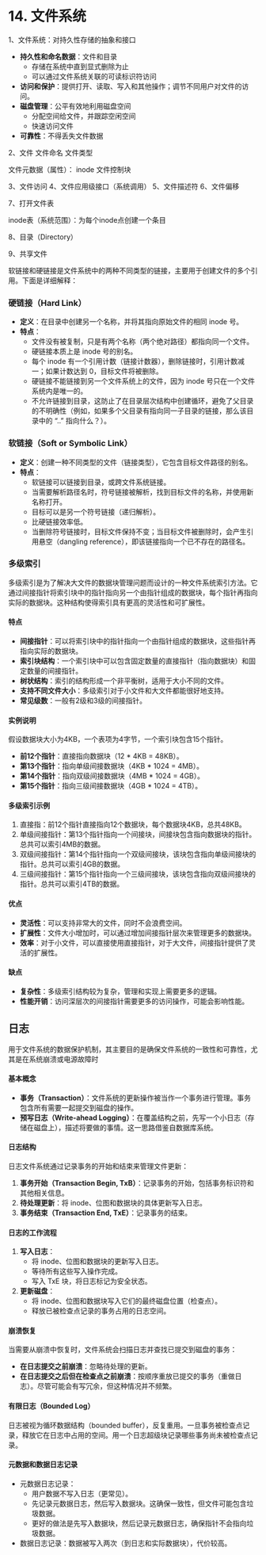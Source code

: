 # 14. 文件系统

1、文件系统：对持久性存储的抽象和接口

- **持久性和命名数据**：文件和目录
  - 存储在系统中直到显式删除为止
  - 可以通过文件系统关联的可读标识符访问
- **访问和保护**：提供打开、读取、写入和其他操作；调节不同用户对文件的访问。
- **磁盘管理**：公平有效地利用磁盘空间
  - 分配空间给文件，并跟踪空闲空间
  - 快速访问文件
- **可靠性**：不得丢失文件数据

2、文件
文件命名
文件类型

文件元数据（属性）： inode 文件控制块

3、文件访问
4、文件应用级接口（系统调用）
5、文件描述符
6、文件偏移

7、打开文件表

inode表（系统范围）：为每个inode点创建一个条目

8、目录（Directory）

9、共享文件

软链接和硬链接是文件系统中的两种不同类型的链接，主要用于创建文件的多个引用。下面是详细解释：

### 硬链接（Hard Link）

- **定义**：在目录中创建另一个名称，并将其指向原始文件的相同 inode 号。
- **特点**：
  - 文件没有被复制，只是有两个名称（两个绝对路径）都指向同一个文件。
  - 硬链接本质上是 inode 号的别名。
  - 每个 inode 有一个引用计数（链接计数器），删除链接时，引用计数减一；如果计数达到 0，目标文件将被删除。
  - 硬链接不能链接到另一个文件系统上的文件，因为 inode 号只在一个文件系统内是唯一的。
  - 不允许链接到目录，这防止了在目录层次结构中创建循环，避免了父目录的不明确性（例如，如果多个父目录有指向同一子目录的链接，那么该目录中的 “..” 指向什么？）。

### 软链接（Soft or Symbolic Link）

- **定义**：创建一种不同类型的文件（链接类型），它包含目标文件路径的别名。
- **特点**：
  - 软链接可以链接到目录，或跨文件系统链接。
  - 当需要解析路径名时，符号链接被解析，找到目标文件的名称，并使用新名称打开。
  - 目标可以是另一个符号链接（递归解析）。
  - 比硬链接效率低。
  - 当删除符号链接时，目标文件保持不变；当目标文件被删除时，会产生引用悬空（dangling reference），即该链接指向一个已不存在的路径名。

### 多级索引

多级索引是为了解决大文件的数据块管理问题而设计的一种文件系统索引方法。它通过间接指针将索引块中的指针指向另一个由指针组成的数据块，每个指针再指向实际的数据块。这种结构使得索引具有更高的灵活性和可扩展性。

#### 特点

- **间接指针**：可以将索引块中的指针指向一个由指针组成的数据块，这些指针再指向实际的数据块。
- **索引块结构**：一个索引块中可以包含固定数量的直接指针（指向数据块）和固定数量的间接指针。
- **树状结构**：索引的结构形成一个非平衡树，适用于大小不同的文件。
- **支持不同文件大小**：多级索引对于小文件和大文件都能很好地支持。
- **常见级数**：一般有2级和3级的间接指针。

#### 实例说明

假设数据块大小为4KB，一个表项为4字节，一个索引块包含15个指针。

- **前12个指针**：直接指向数据块（12 * 4KB = 48KB）。
- **第13个指针**：指向单级间接数据块（4KB * 1024 = 4MB）。
- **第14个指针**：指向双级间接数据块（4MB * 1024 = 4GB）。
- **第15个指针**：指向三级间接数据块（4GB * 1024 = 4TB）。

#### 多级索引示例

1. 直接指：前12个指针直接指向12个数据块，每个数据块4KB，总共48KB。
2. 单级间接指针：第13个指针指向一个间接块，间接块包含指向数据块的指针。总共可以索引4MB的数据。
3. 双级间接指针：第14个指针指向一个双级间接块，该块包含指向单级间接块的指针。总共可以索引4GB的数据。
4. 三级间接指针：第15个指针指向一个三级间接块，该块包含指向双级间接块的指针。总共可以索引4TB的数据。

#### 优点

- **灵活性**：可以支持非常大的文件，同时不会浪费空间。
- **扩展性**：文件大小增加时，可以通过增加间接指针层次来管理更多的数据块。
- **效率**：对于小文件，可以直接使用直接指针，对于大文件，间接指针提供了灵活的扩展性。

#### 缺点

- **复杂性**：多级索引结构较为复杂，管理和实现上需要更多的逻辑。
- **性能开销**：访问深层次的间接指针需要更多的访问操作，可能会影响性能。

## 日志

用于文件系统的数据保护机制，其主要目的是确保文件系统的一致性和可靠性，尤其是在系统崩溃或电源故障时

#### 基本概念

- **事务（Transaction）**：文件系统的更新操作被当作一个事务进行管理。事务包含所有需要一起提交到磁盘的操作。
- **预写日志（Write-ahead Logging）**：在覆盖结构之前，先写一个小日志（存储在磁盘上），描述将要做的事情。这一思路借鉴自数据库系统。

#### 日志结构

日志文件系统通过记录事务的开始和结束来管理文件更新：

1. **事务开始（Transaction Begin, TxB）**：记录事务的开始，包括事务标识符和其他相关信息。
2. **待处理更新**：将 inode、位图和数据块的具体更新写入日志。
3. **事务结束（Transaction End, TxE）**：记录事务的结束。

#### 日志的工作流程

1. **写入日志**：
   - 将 inode、位图和数据块的更新写入日志。
   - 等待所有这些写入操作完成。
   - 写入 TxE 块，将日志标记为安全状态。
2. **更新磁盘**：
   - 将 inode、位图和数据块写入它们的最终磁盘位置（检查点）。
   - 释放已被检查点记录的事务占用的日志空间。

#### 崩溃恢复

当需要从崩溃中恢复时，文件系统会扫描日志并查找已提交到磁盘的事务：

- **在日志提交之前崩溃**：忽略待处理的更新。
- **在日志提交之后但在检查点之前崩溃**：按顺序重放已提交的事务（重做日志）。尽管可能会有写冗余，但这种情况并不频繁。

#### 有限日志（Bounded Log）

日志被视为循环数据结构（bounded buffer），反复重用。一旦事务被检查点记录，释放它在日志中占用的空间。用一个日志超级块记录哪些事务尚未被检查点记录。

#### 元数据和数据日志记录

- 元数据日志记录：
  - 用户数据不写入日志（更常见）。
  - 先记录元数据日志，然后写入数据块。这确保一致性，但文件可能包含垃圾数据。
  - 更好的做法是先写入数据块，然后记录元数据日志，确保指针不会指向垃圾数据。
- 数据日志记录：数据被写入两次（到日志和实际数据块），代价较高。